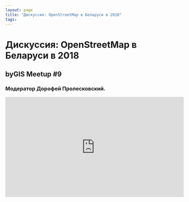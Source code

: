 ```yaml
---
layout: page
title: "Дискуссия: OpenStreetMap в Беларуси в 2018"
tags:
---
```



# Дискуссия: OpenStreetMap в Беларуси в 2018
## byGIS Meetup #9
### Модератор Дорофей Пролесковский.

<iframe width="560" height="315" src="https://www.youtube.com/embed/Nu4rNia-aF4" frameborder="0" allow="accelerometer; autoplay; encrypted-media; gyroscope; picture-in-picture" allowfullscreen></iframe>
